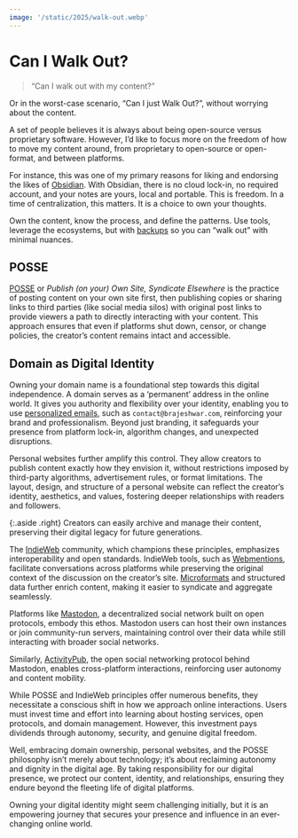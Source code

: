 ```yaml
---
image: '/static/2025/walk-out.webp'
---
```


# Can I Walk Out?

> “Can I walk out with my content?”

Or in the worst-case scenario, “Can I just Walk Out?”, without worrying about the content.

A set of people believes it is always about being open-source versus proprietary software. However, I’d like to focus more on the freedom of how to move my content around, from proprietary to open-source or open-format, and between platforms.

For instance, this was one of my primary reasons for liking and endorsing the likes of [Obsidian](/2025/obsidian/). With Obsidian, there is no cloud lock-in, no required account, and your notes are yours, local and portable. This is freedom. In a time of centralization, this matters. It is a choice to own your thoughts.

Own the content, know the process, and define the patterns. Use tools, leverage the ecosystems, but with [backups](/2021/backup/) so you can “walk out” with minimal nuances.

## POSSE

[POSSE](https://indieweb.org/POSSE) or _Publish (on your) Own Site, Syndicate Elsewhere_ is the practice of posting content on your own site first, then publishing copies or sharing links to third parties (like social media silos) with original post links to provide viewers a path to directly interacting with your content. This approach ensures that even if platforms shut down, censor, or change policies, the creator’s content remains intact and accessible.

## Domain as Digital Identity

Owning your domain name is a foundational step towards this digital independence. A domain serves as a ‘permanent’ address in the online world. It gives you authority and flexibility over your identity, enabling you to use [personalized emails](/2024/email/), such as `contact@brajeshwar.com`, reinforcing your brand and professionalism. Beyond just branding, it safeguards your presence from platform lock-in, algorithm changes, and unexpected disruptions.

Personal websites further amplify this control. They allow creators to publish content exactly how they envision it, without restrictions imposed by third-party algorithms, advertisement rules, or format limitations. The layout, design, and structure of a personal website can reflect the creator’s identity, aesthetics, and values, fostering deeper relationships with readers and followers.

{:.aside .right}
Creators can easily archive and manage their content, preserving their digital legacy for future generations.

The [IndieWeb](https://en.wikipedia.org/wiki/IndieWeb) community, which champions these principles, emphasizes interoperability and open standards. IndieWeb tools, such as [Webmentions](https://en.wikipedia.org/wiki/Webmention), facilitate conversations across platforms while preserving the original context of the discussion on the creator’s site. [Microformats](https://en.wikipedia.org/wiki/Microformat) and structured data further enrich content, making it easier to syndicate and aggregate seamlessly.

Platforms like [Mastodon](https://mastodon.social), a decentralized social network built on open protocols, embody this ethos. Mastodon users can host their own instances or join community-run servers, maintaining control over their data while still interacting with broader social networks.

Similarly, [ActivityPub](https://en.wikipedia.org/wiki/ActivityPub), the open social networking protocol behind Mastodon, enables cross-platform interactions, reinforcing user autonomy and content mobility.

While POSSE and IndieWeb principles offer numerous benefits, they necessitate a conscious shift in how we approach online interactions. Users must invest time and effort into learning about hosting services, open protocols, and domain management. However, this investment pays dividends through autonomy, security, and genuine digital freedom.

Well, embracing domain ownership, personal websites, and the POSSE philosophy isn’t merely about technology; it’s about reclaiming autonomy and dignity in the digital age. By taking responsibility for our digital presence, we protect our content, identity, and relationships, ensuring they endure beyond the fleeting life of digital platforms.

Owning your digital identity might seem challenging initially, but it is an empowering journey that secures your presence and influence in an ever-changing online world.
